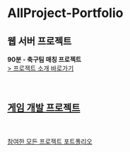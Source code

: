 # AllProject-Portfolio
## 웹 서버 프로젝트
**90분 - 축구팀 매칭 프로젝트**<br>
<a href = "https://github.com/guluming/90minuteproject">> 프로젝트 소개 바로가기<br>
<br><br>
## 게임 개발 프로젝트
<br><br>
참여한 모든 프로젝트 포트폴리오
